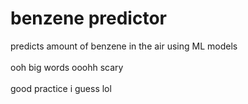 # benzene predictor

predicts amount of benzene in the air using ML models
</br>
</br>
ooh big words ooohh scary
</br>
</br>
good practice i guess lol
